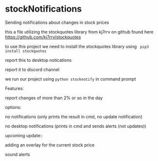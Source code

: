 # stockNotifications
Sending notifications about changes in stock prices



this a file utilizing the stockquotes library from kj7rrv on github
found here https://github.com/kj7rrv/stockquotes

to use this project we need to install the stockquotes library using
``` pip3 install stockquotes```




report this to desktop notications
<picture of the desktop notification>

report it to discord channel
<picture of the discord>


we run our project using 
```python stocknotify``` 
in command prompt



Features:

report changes of more than 2% or so in the day





options:


no notifications (only prints the result in cmd, no update notification)

no desktop notifications (prints in cmd and sends alerts (not updates))


upcoming update::

adding an overlay for the current stock price

sound alerts





